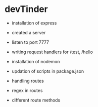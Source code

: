 # devTinder

- installation of express
- created a server
- listen to port 7777
- writing request handlers for /test, /hello
- installation of nodemon
- updation of scripts in package.json

- handling routes
- regex in routes
- different route methods